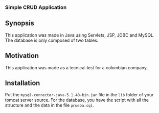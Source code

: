 ### Simple CRUD Application

## Synopsis

This application was made in Java using Servlets, JSP, JDBC and MySQL. 
The database is only composed of two tables.

## Motivation

This application was made as a tecnical test for a colombian company.

## Installation

Put the <code>mysql-connector-java-5.1.40-bin.jar</code> file in the <code>lib</code> folder of your tomcat server source.
For the database, you have the script with all the structure and the data in the file <code>prueba.sql</code>.




